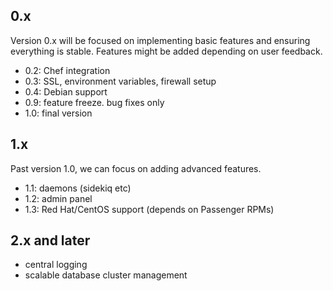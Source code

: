 ## 0.x

Version 0.x will be focused on implementing basic features and ensuring everything is stable. Features might be added depending on user feedback.

 * 0.2: Chef integration
 * 0.3: SSL, environment variables, firewall setup
 * 0.4: Debian support
 * 0.9: feature freeze. bug fixes only
 * 1.0: final version

## 1.x

Past version 1.0, we can focus on adding advanced features.

 * 1.1: daemons (sidekiq etc)
 * 1.2: admin panel
 * 1.3: Red Hat/CentOS support (depends on Passenger RPMs)

## 2.x and later

 * central logging
 * scalable database cluster management
